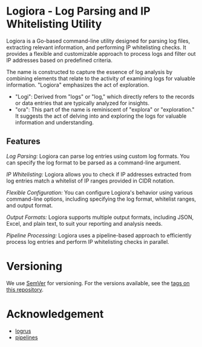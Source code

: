 # Logiora - Log Parsing and IP Whitelisting Utility

Logiora is a Go-based command-line utility designed for parsing log files, extracting relevant information, and performing IP whitelisting checks. It provides a flexible and customizable approach to process logs and filter out IP addresses based on predefined criteria.

The name is constructed to capture the essence of log analysis by combining elements that relate to the activity of examining logs for valuable information. "Logiora" emphasizes the act of exploration.

* "Logi": Derived from "logs" or "log," which directly refers to the records or data entries that are typically analyzed for insights.
* "ora": This part of the name is reminiscent of "explora" or "exploration." It suggests the act of delving into and exploring the logs for valuable information and understanding.

## Features

*Log Parsing:* Logiora can parse log entries using custom log formats. You can specify the log format to be parsed as a command-line argument.

*IP Whitelisting:* Logiora allows you to check if IP addresses extracted from log entries match a whitelist of IP ranges provided in CIDR notation.

*Flexible Configuration:* You can configure Logiora's behavior using various command-line options, including specifying the log format, whitelist ranges, and output format.

*Output Formats:* Logiora supports multiple output formats, including JSON, Excel, and plain text, to suit your reporting and analysis needs.

*Pipeline Processing:* Logiora uses a pipeline-based approach to efficiently process log entries and perform IP whitelisting checks in parallel.

# Versioning

We use [SemVer](http://semver.org/) for versioning. For the versions available, see the [tags on this repository](https://gitea.casamau.synology.me/fry/cmo-jumbleBox.git). 

# Acknowledgement

* [logrus](https://github.com/sirupsen/logrus)
* [pipelines](https://github.com/splunk/pipelines)
